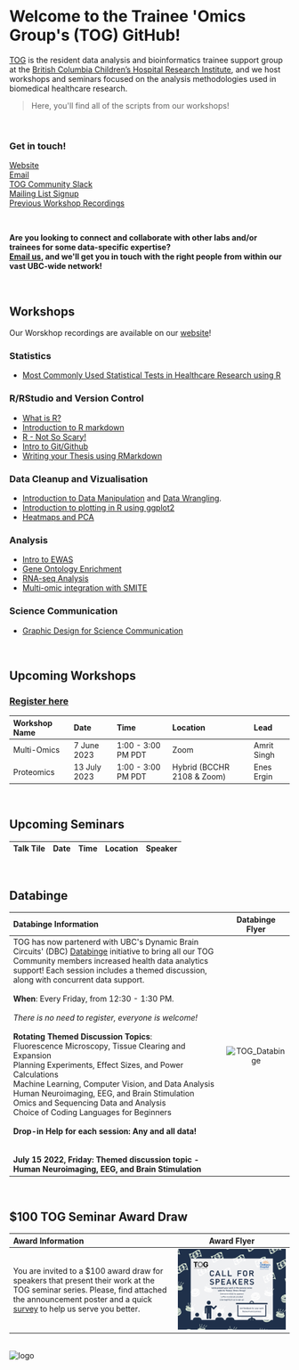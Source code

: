 # Welcome to the Trainee 'Omics Group's (TOG) GitHub!

[TOG](http://bcchr.ca/tog/) is the resident data analysis and bioinformatics trainee support group at the [British Columbia Children’s Hospital Research Institute](http://bcchr.ca), and we host workshops and seminars focused on the analysis methodologies used in biomedical healthcare research.  

> Here, you'll find all of the scripts from our workshops!  

<br>  

### Get in touch!  
[Website](http://bcchr.ca/tog/)   
[Email](mailto:tog@bcchr.ca)  
[TOG Community Slack](togorg.slack.com)  
[Mailing List Signup](mailto:sympa@list.bcchr.ca?subject=subscribe%20trainee_omics_group%20Firstname%20Lastname)  
[Previous Workshop Recordings](https://bcchr.ca/tog/tog-events/workshop-recordings)  

<br>

**Are you looking to connect and collaborate with other labs and/or trainees for some data-specific expertise?  
[Email us](mailto:tog@bcchr.ca), and we'll get you in touch with the right people from within our vast UBC-wide network!** 


<br> 

## Workshops

Our Worskhop recordings are available on our [website](https://bcchr.ca/tog/tog-events/workshop-recordings)!  

### Statistics
- [Most Commonly Used Statistical Tests in Healthcare Research using R ](https://github.com/BCCHR-trainee-omics-group/StudyGroup/tree/master/workshops/Statistical_Tests_in_R)  

### R/RStudio and Version Control
- [What is R?](workshops/2022_01_19_what_is_R)  
- [Introduction to R markdown](workshops/2019-09-05_intro_to_rmarkdown)  
- [R - Not So Scary!](workshops/2019-10-31_R_not_so_scary)  
- [Intro to Git/Github](workshops/2021-16-02_intro_to_github)   
- [Writing your Thesis using RMarkdown](https://github.com/BCCHR-trainee-omics-group/StudyGroup/tree/master/workshops/2022_03_01_writing_your_thesis_in_R_)  

### Data Cleanup and Vizualisation
- [Introduction to Data Manipulation](workshops/2019-10-03_intro_to_data_manipulation) and [Data Wrangling](https://github.com/BCCHR-trainee-omics-group/StudyGroup/tree/master/workshops/2021-12-16_data_wrangling_ak). 
- [Introduction to plotting in R using ggplot2](workshops/2020-07-09_intro-to-ggplot2_victor_yuan)
- [Heatmaps and PCA](workshops/2020-05-26_Heatmaps_and_PCA)

### Analysis  
- [Intro to EWAS](workshops/2020-10-29_intro_to_ewas)  
- [Gene Ontology Enrichment](workshops/2020-11-26_gene_ontology_enrichment)  
- [RNA-seq Analysis](workshops/RNA-seq-Workshop-2021)  
- [Multi-omic integration with SMITE](workshops/2021_09_28_multi_omics_SMITE)  

### Science Communication
 - [Graphic Design for Science Communication](https://docs.google.com/presentation/d/1NaDtC98qE_TLCtvb77BIVwafGxKeYRgh/edit?usp=sharing&ouid=107746419616348188318&rtpof=true&sd=true)

<br>  

## Upcoming Workshops  

### [Register here](https://forms.gle/3whWGnp4z1KhMSpn7)


| Workshop Name | Date | Time | Location | Lead |  
| :---- | :-- | :-- | :-- | :-- |
| Multi-Omics | 7 June 2023 | 1:00 - 3:00 PM PDT | Zoom | Amrit Singh |
| Proteomics | 13 July 2023 | 1:00 - 3:00 PM PDT | Hybrid (BCCHR 2108 & Zoom) | Enes Ergin |


<br>


## Upcoming Seminars  

| Talk Tile | Date | Time | Location | Speaker |  
| :---- | :-- | :-- | :-- | :-- | 


<br>  

## Databinge  

| Databinge Information | Databinge Flyer |
| :-- |:-------------------------: |
TOG has now partenerd with UBC's Dynamic Brain Circuits' (DBC) [Databinge](https://ninc.med.ubc.ca/databinge/) initiative to bring all our TOG Community members increased health data analytics support! Each session includes a themed discussion, along with concurrent data support. <br> <br>  **When**: Every Friday, from 12:30 - 1:30 PM. <br> <br> *There is no need to register, everyone is welcome!* <br> <br> **Rotating Themed Discussion Topics**: <br> Fluorescence Microscopy, Tissue Clearing and Expansion <br> Planning Experiments, Effect Sizes, and Power Calculations <br> Machine Learning, Computer Vision, and Data Analysis <br> Human Neuroimaging, EEG, and Brain Stimulation <br> Omics and Sequencing Data and Analysis <br> Choice of Coding Languages for Beginners <br> <br>  **Drop-in Help for each session: Any and all data!** <br> <br> <br> **July 15 2022, Friday: Themed discussion topic - Human Neuroimaging, EEG, and Brain Stimulation** |  ![TOG_Databinge](https://user-images.githubusercontent.com/59856969/173140667-06e06cc1-185c-4c96-9775-0515fd8649c6.png)    

<br> 


## $100 TOG Seminar Award Draw
| Award Information | Award Flyer |
| :-- |:-------------------------: |
You are invited to a $100 award draw for speakers that present their work at the TOG seminar series. Please, find attached the announcement poster and a quick [survey](https://docs.google.com/forms/d/e/1FAIpQLSdgC1jw-VDxQX_jAbKDzygwa_fja_oeKLTeSW2evvWUMFeRBg/viewform) to help us serve you better. |  ![TOG_Seminar Award](https://github.com/BCCHR-trainee-omics-group/StudyGroup/blob/c838bd566c4a26d4f99d7ad51fac3b441ae083a6/TOG%20seminar%20poster.jpg)  

<br>

<img width="176" alt="logo" src="https://user-images.githubusercontent.com/59856969/150653135-4810c05b-91db-49a0-a480-b5672541fa0b.png">


